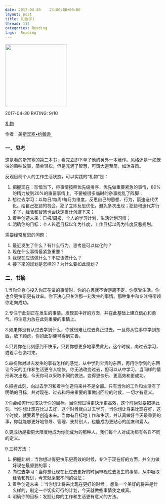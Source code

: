 ```yaml
---
date: 2017-04-30    23:00:00+00:00
layout: post
title: 礼物(R)
thread: 113
categories: Reading
tags:  Reading
---
```


<img src="https://images-cn.ssl-images-amazon.com/images/I/51RCH1FUBeL.jpg" width="200" />

2017-04-30 RATING:  9/10

[礼物][1]

作者：美[斯宾塞•约翰逊 ][2]

### 一、思考
这是看的斯宾塞的第二本书，看完立即下单了他的另外一本著作。风格还是一如既往的趣味故事，简单轻松，但是充满了智慧，可谓大道至简，如沐春风。

反观目前个人的工作生活状态，可以实践的“礼物”是：
1. 把握现在：珍惜当下，将事情按照优先级排序，优先做重要紧急的事情，80%的精力放到20%的重要事情上，不要被很多临时的杂事扰乱了阵脚；
2. 想过去学习：以每日/每周/每月为维度，反思自己的思想、行为，箭速迭代优化。给自己犯错的机会，犯了立即反思优化，避免多次出现；犯错和迭代并行多了，经验和智慧也会快速累计沉淀下来；
3. 着手创造未来：日报/周报，个人的学习计划，生活计划习惯；
4. 明确你的目标：个人长远目标以年为纬度，工作目标以周为纬度反思规划。

需要经常反思的问题：
1. 最近发生了什么？有什么行为，思考是可以优化的？
2. 现在什么事情最紧急重要？
3. 我现在应该做什么？不应该做什么？
4. 接下来的规划是怎样的？为什么要如此规划？

### 二、书摘

1.当你全身心投入你正在做的事情时，你的心思就不会游离不定。你享受生活。你也会更快乐更有效率。你下决心只关注那一刻发生的事情。那种集中和专注将带领你走向成功。
  
2.专注于此刻正在发生的事情。发现其中好的方面，并在此基础上建立信心和勇气。将注意力放在此刻重要的事情上。

3.如果你没有从过去学到什么，你就很难让过去真正过去。一旦你从往事中学到东西，放下顾虑，你的此刻便可得到完善。

4.只要你在此刻感到不快乐，只要你想更多地享受此刻，这个时候，向过去学习，或着手创造将来。

5.审视你对过去发生的事有怎样的感觉，从中学到宝贵的东西，再用你学到的东西让今天的工作和生活更令人愉快。你无法改变过去，但可以从中学习。当同样的情形再次出现，今天你可以采取不同的做法。变得更快乐、更高效和更成功。

6.把握此刻、向过去学习和着手创造将来并不是全部。只有当你的工作和生活有了明确的目标，并对现在、过去和将来重要的事做出回应的时候，一切才有意义。

7.你会如何行动取决于你的目标。当你想过得更快乐更高效，这个时候就要把握此刻。当你想让现在比过去好，这个时候就向过去学习。当你想让将来比现在好，这个时候，就要着手创造未来。当你有目标地工作和生活，并认真做好今天最重要的事，你就能够更好地领导、管理、支持别人，也能成为更贴心的朋友和爱人。

8.更成功是指更大限度地成为你能成为的那种人。我们每个人对成功都有各自不同的定义。

9.三种方法 ：
1. 把握此刻：当你想过得更快乐更高效的时候，专注于现在好的方面，并全力做好现在最重要的事；
2. 向过去学习：当你想让现在比过去更好的时候审视过去发生的事情，从中吸取经验和教训，今天就采取不同的做法；	
3. 着手创造未来 ：当你想让将来比现在更好的时候 ，想象一个美好的将来是什么样的，制定一个切实可行的计划，今天就做些事情使之成真。
4. 明确你的目标：发掘让你的工作和生活更有意义的方法。



[1]:	https://www.amazon.cn/%E5%9B%BE%E4%B9%A6/dp/B00B4L6UQC
[2]:	%E4%B8%89%E8%8A%82%E8%AF%BE